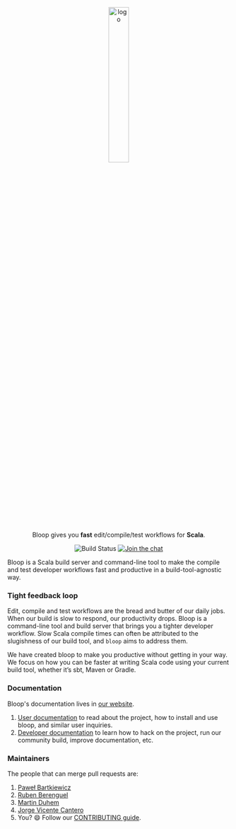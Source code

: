 <p align="center">
  <img src="https://github.com/scalacenter/bloop/raw/master/website/static/img/logo.svg?sanitize=true" alt="logo" width="30%">
</p>

<p align="center">
Bloop gives you <b>fast</b> edit/compile/test workflows for <b>Scala</b>.
</p>

<p align="center">
<img src="https://camo.githubusercontent.com/d04147fe2a1175f2e9b0f873d0045ee2d1aacfd9/68747470733a2f2f63692e7363616c612d6c616e672e6f72672f6170692f6261646765732f7363616c6163656e7465722f626c6f6f702f7374617475732e737667" alt="Build Status" data-canonical-src="https://ci.scala-lang.org/api/badges/scalacenter/bloop/status.svg" style="max-width:100%;">
<a href="https://gitter.im/scalacenter/bloop"><img src="https://camo.githubusercontent.com/9b3d43be69818501c39dc7db170aaf0531cfa363/68747470733a2f2f6261646765732e6769747465722e696d2f7363616c6163656e7465722f626c6f6f702e737667" alt="Join the chat" data-canonical-src="https://badges.gitter.im/scalacenter/bloop.svg" style="max-width:100%;"></a>
</p>

Bloop is a Scala build server and command-line tool to make the compile and
test developer workflows fast and productive in a build-tool-agnostic way.

### Tight feedback loop

Edit, compile and test workflows are the bread and butter of our daily jobs.
When our build is slow to respond, our productivity drops. Bloop is a
command-line tool and build server that brings you a tighter developer
workflow. Slow Scala compile times can often be attributed to the slugishness
of our build tool, and `bloop` aims to address them.

We have created bloop to make you productive without getting in your way. We
focus on how you can be faster at writing Scala code using your current build
tool, whether it’s sbt, Maven or Gradle.

### Documentation

Bloop's documentation lives in [our website](https://scalacenter.github.io/bloop/).

1. [User documentation](https://scalacenter.github.io/bloop/docs/) to read
   about the project, how to install and use bloop, and similar user inquiries.
1. [Developer
   documentation](https://scalacenter.github.io/bloop/docs/developer-documentation/)
   to learn how to hack on the project, run our community build, improve
   documentation, etc.

### Maintainers

The people that can merge pull requests are:

1. [Paweł Bartkiewicz](https://github.com/tues)
1. [Ruben Berenguel](https://github.com/rberenguel)
1. [Martin Duhem](https://github.com/Duhemm)
1. [Jorge Vicente Cantero](https://github.com/jvican)
1. You? :smile: Follow our [CONTRIBUTING guide](https://scalacenter.github.io/bloop/docs/developer-documentation/).


